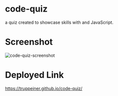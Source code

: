 # code-quiz
a quiz created to showcase skills with and JavaScript. 

# Screenshot
![code-quiz-screenshot](https://user-images.githubusercontent.com/98191294/179299657-a72e56c5-5456-4431-bf0e-cc4a9fba1035.PNG)

# Deployed Link 
https://truppeiner.github.io/code-quiz/
